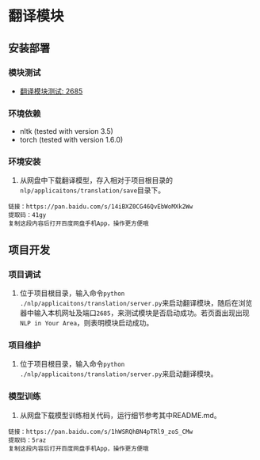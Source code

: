 # 翻译模块

## 安装部署

### 模块测试
- [翻译模块测试: 2685](http://101.124.42.4:2685)

### 环境依赖
- nltk (tested with version 3.5)
- torch (tested with version 1.6.0)

### 环境安装
1. 从网盘中下载翻译模型，存入相对于项目根目录的`nlp/applicaitons/translation/save`目录下。
```
链接：https://pan.baidu.com/s/14iBXZ0CG46QvEbWoMXk2Ww 
提取码：41gy 
复制这段内容后打开百度网盘手机App，操作更方便哦
```

## 项目开发

### 项目调试
1. 位于项目根目录，输入命令`python ./nlp/applicaitons/translation/server.py`来启动翻译模块，随后在浏览器中输入本机网址及端口`2685`，来测试模块是否启动成功。若页面出现出现`NLP in Your Area`，则表明模块启动成功。

### 项目维护
1. 位于项目根目录，输入命令`python ./nlp/applicaitons/translation/server.py`来启动翻译模块。

### 模型训练
1. 从网盘下载模型训练相关代码，运行细节参考其中README.md。
```
链接：https://pan.baidu.com/s/1hWSRQhBN4pTRl9_zoS_CMw 
提取码：5raz 
复制这段内容后打开百度网盘手机App，操作更方便哦
```
